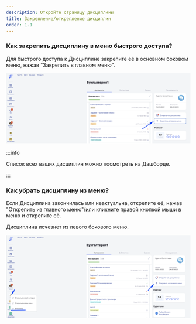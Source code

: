 ```yaml
---
description: Откройте страницу дисциплины
title: Закрепление/открепление дисциплин
order: 1.1
---
```



### Как закрепить дисциплину в меню быстрого доступа?

Для быстрого доступа к Дисциплине закрепите её в основном боковом меню, нажав "Закрепить в главном меню".

![](<./image (102).png>)

:::info 

Список всех ваших дисциплин можно посмотреть на Дашборде.

:::

### Как убрать дисциплину из меню?

Если Дисциплина закончилась или неактуальна, открепите её, нажав "Открепить из главного меню"/или кликните правой кнопкой мыши в меню и открепите её.

Дисциплина исчезнет из левого бокового меню.

![](<./image (103).png>)
